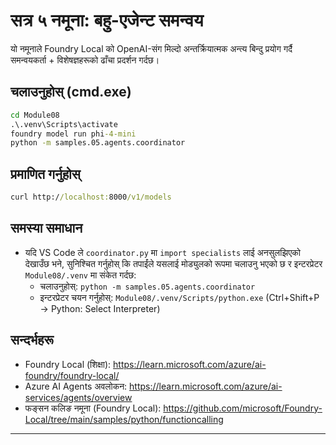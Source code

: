<!--
CO_OP_TRANSLATOR_METADATA:
{
  "original_hash": "4f786f5ea706270620f8e5dfb088e0c0",
  "translation_date": "2025-09-22T17:47:35+00:00",
  "source_file": "Module08/samples/05/README.md",
  "language_code": "ne"
}
-->
# सत्र ५ नमूना: बहु-एजेन्ट समन्वय

यो नमूनाले Foundry Local को OpenAI-संग मिल्दो अन्तर्क्रियात्मक अन्त्य बिन्दु प्रयोग गर्दै समन्वयकर्ता + विशेषज्ञहरूको ढाँचा प्रदर्शन गर्दछ।

## चलाउनुहोस् (cmd.exe)
```cmd
cd Module08
.\.venv\Scripts\activate
foundry model run phi-4-mini
python -m samples.05.agents.coordinator
```

## प्रमाणित गर्नुहोस्
```cmd
curl http://localhost:8000/v1/models
```

## समस्या समाधान
- यदि VS Code ले `coordinator.py` मा `import specialists` लाई अनसुलझिएको देखाउँछ भने, सुनिश्चित गर्नुहोस् कि तपाईंले यसलाई मोड्युलको रूपमा चलाउनु भएको छ र इन्टरप्रेटर `Module08/.venv` मा संकेत गर्दछ:
	- चलाउनुहोस्: `python -m samples.05.agents.coordinator`
	- इन्टरप्रेटर चयन गर्नुहोस्: `Module08/.venv/Scripts/python.exe` (Ctrl+Shift+P → Python: Select Interpreter)

## सन्दर्भहरू
- Foundry Local (शिक्षा): https://learn.microsoft.com/azure/ai-foundry/foundry-local/
- Azure AI Agents अवलोकन: https://learn.microsoft.com/azure/ai-services/agents/overview
- फङ्सन कलिङ नमूना (Foundry Local): https://github.com/microsoft/Foundry-Local/tree/main/samples/python/functioncalling

---

